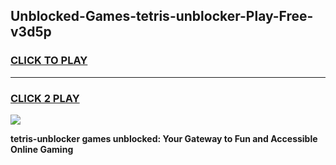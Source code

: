 
## Unblocked-Games-tetris-unblocker-Play-Free-v3d5p
<h3>
<a href="https://premium76.site?title=tetris-unblocker&ref=21A">CLICK TO PLAY</a></h3>
<hr>

<h3>
<a href="https://premium76.site?title=tetris-unblocker&ref=21A">CLICK 2 PLAY</a>
  
</h3>

<a href="https://premium76.site?title=tetris-unblocker&ref=21A"><img src="https://clearcache.store/games.png"></a>


**tetris-unblocker games unblocked: Your Gateway to Fun and Accessible Online Gaming**
